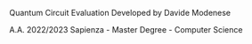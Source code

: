 Quantum Circuit Evaluation
Developed by Davide Modenese


A.A. 2022/2023
Sapienza - Master Degree - Computer Science
